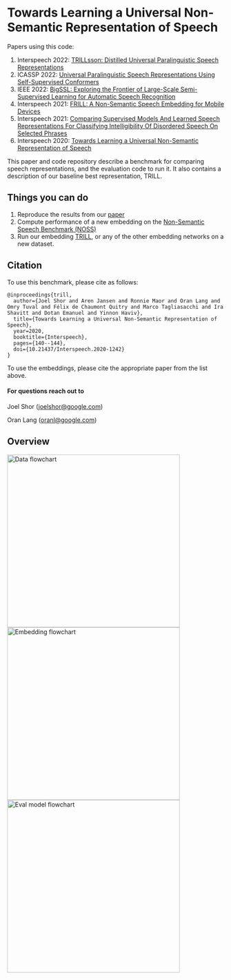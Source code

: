 # Towards Learning a Universal Non-Semantic Representation of Speech

Papers using this code:

1. Interspeech 2022: [TRILLsson: Distilled Universal Paralinguistic Speech Representations](https://arxiv.org/abs/2203.00236)
1. ICASSP 2022: [Universal Paralinguistic Speech Representations Using Self-Supervised Conformers](https://arxiv.org/abs/2110.04621)
1. IEEE 2022: [BigSSL: Exploring the Frontier of Large-Scale Semi-Supervised Learning for Automatic Speech Recognition](https://ieeexplore.ieee.org/document/9795080)
1. Interspeech 2021: [FRILL: A Non-Semantic Speech Embedding for Mobile Devices](https://arxiv.org/abs/2011.04609)
1. Interspeech 2021: [Comparing Supervised Models And Learned Speech Representations For Classifying Intelligibility Of Disordered Speech On Selected Phrases](https://arxiv.org/abs/2107.03985)
1. Interspeech 2020: [Towards Learning a Universal Non-Semantic Representation of Speech](https://arxiv.org/abs/2002.12764)


This paper and code repository describe a benchmark for comparing speech representations,
and the evaluation code to run it. It also contains a description of our baseline
best representation, TRILL.

## Things you can do

1. Reproduce the results from our [paper](https://arxiv.org/abs/2002.12764)
1. Compute performance of a new embedding on the [Non-Semantic Speech
   Benchmark (NOSS)](https://www.tensorflow.org/datasets/catalog/overview#audio)
1. Run our embedding [TRILL](https://aihub.cloud.google.com/s?q=nonsemantic-speech-benchmark),
   or any of the other embedding networks on a new dataset.

## Citation
To use this benchmark, please cite as follows:

```
@inproceedings{trill,
  author={Joel Shor and Aren Jansen and Ronnie Maor and Oran Lang and Omry Tuval and Félix de Chaumont Quitry and Marco Tagliasacchi and Ira Shavitt and Dotan Emanuel and Yinnon Haviv},
  title={Towards Learning a Universal Non-Semantic Representation of Speech},
  year=2020,
  booktitle={Interspeech},
  pages={140--144},
  doi={10.21437/Interspeech.2020-1242}
}
```

To use the embeddings, please cite the appropriate paper from the list above.

#### For questions reach out to

Joel Shor ([joelshor@google.com](mailto:joelshor@google.com))

Oran Lang ([oranl@google.com](mailto:oranl@google.com))

## Overview

<img src="https://github.com/google-research/google-research/raw/master/non_semantic_speech_benchmark/images/data_flowchart.png" alt="Data flowchart" width="400">

<img src="https://github.com/google-research/google-research/raw/master/non_semantic_speech_benchmark/images/embedding_flowchart.png" alt="Embedding flowchart" width="400">

<img src="https://github.com/google-research/google-research/raw/master/non_semantic_speech_benchmark/images/eval_model_flowchart.png" alt="Eval model flowchart" width="400">

